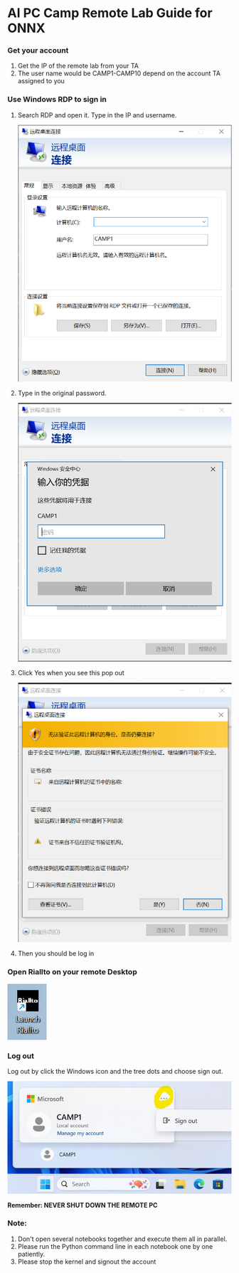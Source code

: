 # AI PC Camp Remote Lab Guide for ONNX

### Get your account

1. Get the IP of the remote lab from your TA
2. The user name would be CAMP1-CAMP10 depend on the account TA assigned to you

### Use Windows RDP to sign in

1. Search RDP and open it. Type in the IP and username.

   ![RDP](./images/RDP.png)
2. Type in the original password.

   ![password](./images/password.png)
3. Click Yes when you see this pop out

   ![cliclk_yes](./images/cliclk_yes.png)
4. Then you should be log in

### Open Riallto on your remote Desktop

![Riallto](./images/Riallto.png)

### Log out

Log out by click the Windows icon and the tree dots and choose sign out.

![sign_out](./images/sign_out.png)

**Remember: NEVER SHUT DOWN THE REMOTE PC**

### Note:

1. Don't open several notebooks together and execute them all in parallel.
2. Please run the Python command line in each notebook one by one patiently.
3. Please stop the kernel and signout the account
